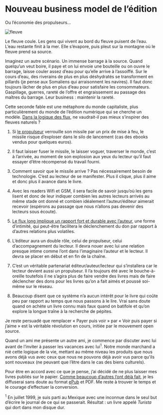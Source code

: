 # Nouveau business model de l&#8217;édition

Ou l’économie des propulseurs…

![fleuve](https://tcrouzet.com/images_tc/2009/08/fleuve1.jpg)

Le fleuve coule. Les gens qui vivent au bord du fleuve puisent de l’eau. L’eau restante finit à la mer. Elle s’évapore, puis pleut sur la montagne où le fleuve prend sa source.<span id="more-8912"></span>

Imaginez un autre scénario. Un immense barrage à la source. Quand quelqu’un veut boire, il paye et on lui envoie une bouteille ou on ouvre le barrage, laisse couler assez d’eau pour qu’elle arrive à l’assoiffé. Sur le cours d’eau, des riverains de plus en plus déshydratés se transforment en pillards (je pense aux Somaliens qui arraisonnent les navires). Il faut donc toujours lâcher de plus en plus d’eau pour satisfaire les consommateurs. Gaspillage, guerres, rareté de l’offre et engraissement au passage des maîtres du barrage. Leur business : maintenir la rareté.

Cette seconde fable est une métaphore du monde capitaliste, plus particulièrement du monde de l’édition numérique qui se cherche un modèle. [Dans la logique des flux](https://tcrouzet.com/tag/flux/), ne vaudrait-il pas mieux s’inspirer des fleuves naturels ?

1. Si [le propulseur](https://tcrouzet.com/2009/08/17/vers-un-web-sans-site-web/) verrouille son missile par un prix de mise à feu, le missile risque d’exploser dans le silo de lancement (cas des ebooks vendus pour quelques euros).

2. Il faut laisser fuser le missile, le laisser voguer, traverser le monde, c’est à l’arrivée, au moment de son explosion aux yeux du lecteur qu’il faut essayer d’être récompensé du travail fourni.

3. Comment savoir que le missile arrive ? Pas nécessairement besoin de technologie. C’est au lecteur de se manifester. Plus il clique, plus il aime et donc plus il avance dans le livre.

4. Avec les readers Wifi et GSM, il sera facile de savoir jusqu’où les gens lisent et donc de leur indiquer combien les autres lecteurs arrivés au même stade ont donné et combien idéalement l’auteur/éditeur aimerait recevoir (espérons au passage que nous n’allons pas devenir des lecteurs sous écoute).

5. [Le flux long implique un rapport fort et durable avec l’auteur](https://tcrouzet.com/2009/08/26/le-livre-echappera-pas-aux-flux/), une forme d’intimité, qui peut-être facilitera le déclenchement du don par rapport à d’autres relations plus volatiles.

6. L’éditeur aura un double rôle, celui de propulseur, celui d’accompagnement du lecteur. Il devra nouer avec lui une relation presque intime comme l’ont dans l’imaginaire l’auteur et le lecteur. Il devra se placer en début et en fin de la chaîne.

7. C’est un véritable partenariat éditeur/auteur/lecteur qui s’installera car le lecteur devient aussi un propulseur. Il l’a toujours été avec le bouche-à-oreille toutefois il ne s’agira plus de faire vendre des livres mais de faire déclencher des dons pour les livres qu’on a fait aimés et poussé soi-même sur le réseau.

8. Beaucoup disent que ce système n’a aucun intérêt pour le livre qui coûte peu par rapport au temps que nous passons à le lire. Vrai sans doute quand on achète un livre connu mais faux quand on batifole et qu’on explore la longue traîne à la recherche de pépites.

Je reste persuadé que remplacer « Payer puis voir » par « Voir puis payer si j’aime » est la véritable révolution en cours, initiée par le mouvement open source.

Quand un ami me présente un autre ami, je commence par discuter avec lui avant de l’inviter à passer les vacances avec lui<sup>1</sup>. Notre monde marchand a nié cette logique de la vie, mettant au même niveau les produits que nous avons déjà vus avec ceux que nous ne pouvons déjà avoir vus parce qu’ils sont nouveaux (ne peuvant que l’être dans le cas des biens culturels).

Pour être en accord avec ce que je pense, j’ai décidé de ne plus laisser mes livres publiés sur le papier. [Comme beaucoup d’autres l’ont déjà fait](http://www.guardian.co.uk/technology/2009/aug/18/free-ebooks-cory-doctorow?showallcomments=true), je les diffuserai sans doute au format [ePub](http://en.wikipedia.org/wiki/EPUB) et PDF. Me reste à trouver le temps et le courage d’effectuer la conversion.

<sup>1</sup> En juillet 1999, je suis parti au Mexique avec une inconnue dans le seul but d’écrire le journal de ce qui se passerait. Résultat : un livre appelé *Turista* qui dort dans mon disque dur.
